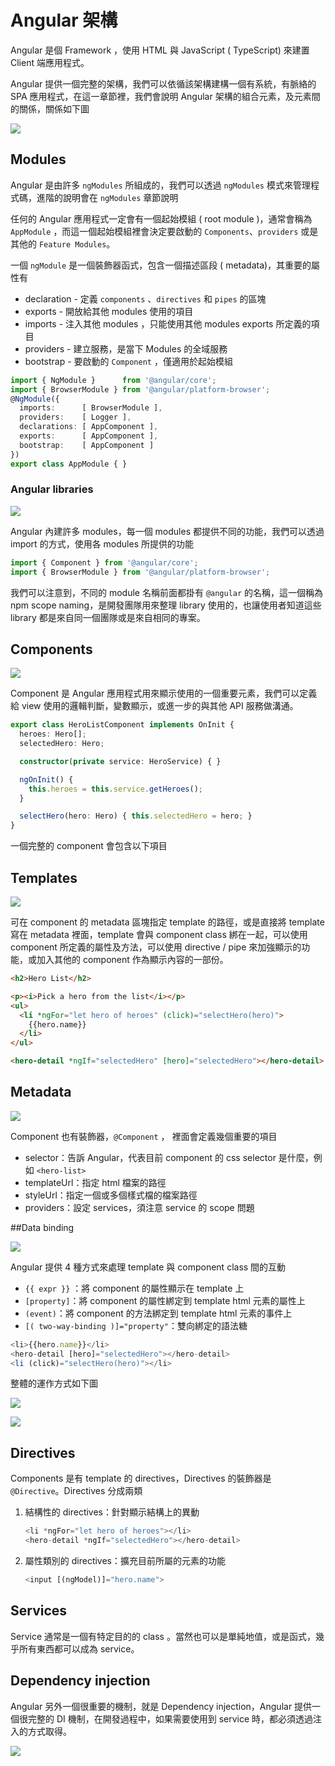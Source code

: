 # Angular 架構

Angular 是個 Framework ，使用 HTML 與 JavaScript ( TypeScript) 來建置 Client 端應用程式。

Angular 提供一個完整的架構，我們可以依循該架構建構一個有系統，有脈絡的 SPA 應用程式，在這一章節裡，我們會說明 Angular 架構的組合元素，及元素間的關係，關係如下圖

![](images/overview2.png)



## Modules

Angular 是由許多 `ngModules` 所組成的，我們可以透過 `ngModules` 模式來管理程式碼，進階的說明會在 `ngModules` 章節說明

任何的 Angular 應用程式一定會有一個起始模組 ( root module )，通常會稱為 `AppModule` ，而這一個起始模組裡會決定要啟動的 `Components`、`providers` 或是其他的 `Feature Modules`。

一個 `ngModule` 是一個裝飾器函式，包含一個描述區段 ( metadata)，其重要的屬性有

* declaration - 定義 `components` 、`directives` 和 `pipes` 的區塊
* exports - 開放給其他 modules 使用的項目
* imports - 注入其他 modules ，只能使用其他 modules exports 所定義的項目
* providers - 建立服務，是當下 Modules 的全域服務
* bootstrap - 要啟動的 `Component` ，僅適用於起始模組

```typescript
import { NgModule }      from '@angular/core';
import { BrowserModule } from '@angular/platform-browser';
@NgModule({
  imports:      [ BrowserModule ],
  providers:    [ Logger ],
  declarations: [ AppComponent ],
  exports:      [ AppComponent ],
  bootstrap:    [ AppComponent ]
})
export class AppModule { }
```

### Angular libraries

![](images/library-module.png)

Angular 內建許多 modules，每一個 modules 都提供不同的功能，我們可以透過 import 的方式，使用各 modules 所提供的功能

```typescript
import { Component } from '@angular/core';
import { BrowserModule } from '@angular/platform-browser';
```

我們可以注意到，不同的 module 名稱前面都掛有 `@angular` 的名稱，這一個稱為 npm scope naming，是開發團隊用來整理 library 使用的，也讓使用者知道這些 library 都是來自同一個團隊或是來自相同的專案。

## Components

![](images/hero-component.png)

Component 是 Angular 應用程式用來顯示使用的一個重要元素，我們可以定義給 view 使用的邏輯判斷，變數顯示，或進一步的與其他 API 服務做溝通。

```typescript
export class HeroListComponent implements OnInit {
  heroes: Hero[];
  selectedHero: Hero;

  constructor(private service: HeroService) { }

  ngOnInit() {
    this.heroes = this.service.getHeroes();
  }

  selectHero(hero: Hero) { this.selectedHero = hero; }
}
```



一個完整的 component 會包含以下項目

## Templates

![](images/template.png)

可在 component 的 metadata 區塊指定 template 的路徑，或是直接將 template 寫在 metadata 裡面，template 會與 component class 綁在一起，可以使用 component 所定義的屬性及方法，可以使用 directive / pipe 來加強顯示的功能，或加入其他的 component 作為顯示內容的一部份。

```html
<h2>Hero List</h2>

<p><i>Pick a hero from the list</i></p>
<ul>
  <li *ngFor="let hero of heroes" (click)="selectHero(hero)">
    {{hero.name}}
  </li>
</ul>

<hero-detail *ngIf="selectedHero" [hero]="selectedHero"></hero-detail>
```



## Metadata

![](images/template-metadata-component.png)

Component 也有裝飾器，`@Component` ， 裡面會定義幾個重要的項目

* selector：告訴 Angular，代表目前 component 的 css selector 是什麼，例如 `<hero-list>`
* templateUrl：指定 html 檔案的路徑
* styleUrl：指定一個或多個樣式檔的檔案路徑
* providers：設定 services，須注意 service 的 scope 問題

##Data binding

![](images/databinding.png)

Angular 提供 4 種方式來處理 template 與 component class 間的互動

* `{{ expr }}` ：將 component 的屬性顯示在 template 上
* `[property]`：將 component 的屬性綁定到 template html 元素的屬性上
* `(event)`：將 component 的方法綁定到 template html 元素的事件上
* `[( two-way-binding )]="property"`：雙向綁定的語法糖

```typescript
<li>{{hero.name}}</li>
<hero-detail [hero]="selectedHero"></hero-detail>
<li (click)="selectHero(hero)"></li>
```

整體的運作方式如下圖

![](images/component-databinding.png)

![](images/parent-child-binding.png)

## Directives

Components 是有 template 的 directives，Directives 的裝飾器是 `@Directive`。Directives 分成兩類

1. 結構性的 directives：針對顯示結構上的異動

   ```typescript
   <li *ngFor="let hero of heroes"></li>
   <hero-detail *ngIf="selectedHero"></hero-detail>
   ```

2. 屬性類別的 directives：擴充目前所屬的元素的功能

   ```typescript
   <input [(ngModel)]="hero.name">
   ```




## Services

Service 通常是一個有特定目的的 class 。當然也可以是單純地值，或是函式，幾乎所有東西都可以成為 service。

## Dependency injection

Angular 另外一個很重要的機制，就是 Dependency injection，Angular 提供一個很完整的 DI 機制，在開發過程中，如果需要使用到 service 時，都必須透過注入的方式取得。

![](images/injector-injects.png)



